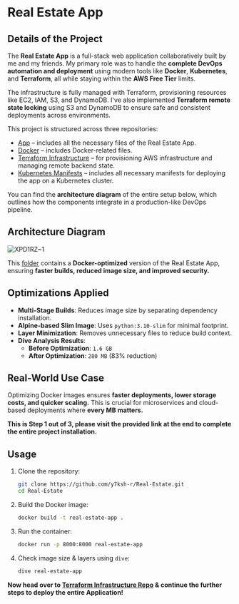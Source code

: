# Real Estate App

## Details of the Project
The **Real Estate App** is a full-stack web application collaboratively built by me and my friends. My primary role was to handle the **complete DevOps automation and deployment** using modern tools like **Docker**, **Kubernetes**, and **Terraform**, all while staying within the **AWS Free Tier** limits.

The infrastructure is fully managed with Terraform, provisioning resources like EC2, IAM, S3, and DynamoDB. I've also implemented **Terraform remote state locking** using S3 and DynamoDB to ensure safe and consistent deployments across environments.

This project is structured across three repositories:
- [App](https://github.com/y7ksh-r/Real-Estate/tree/main/App) – includes all the necessary files of the Real Estate App.
- [Docker](https://github.com/y7ksh-r/Real-Estate/tree/main/Docker) – includes Docker-related files.
- [Terraform Infrastructure](https://github.com/y7ksh-r/Real-Estate/tree/main/Terraform-infra) – for provisioning AWS infrastructure and managing remote backend state.
- [Kubernetes Manifests](https://github.com/y7ksh-r/Real-Estate/tree/main/K8s-manifests) – includes all necessary manifests for deploying the app on a Kubernetes cluster.

You can find the **architecture diagram** of the entire setup below, which outlines how the components integrate in a production-like DevOps pipeline.

## Architecture Diagram
![XPD1RZ~1](https://github.com/user-attachments/assets/d306a927-31a4-46ca-8599-cfbbea27f43a)

This [folder](https://github.com/y7ksh-r/Real-Estate/tree/main/Docker) contains a **Docker-optimized** version of the Real Estate App, ensuring **faster builds, reduced image size, and improved security.**

## Optimizations Applied
- **Multi-Stage Builds**: Reduces image size by separating dependency installation.
- **Alpine-based Slim Image**: Uses `python:3.10-slim` for minimal footprint.
- **Layer Minimization**: Removes unnecessary files to reduce build context.
- **Dive Analysis Results**:
  - **Before Optimization**: `1.6 GB`
  - **After Optimization**: `280 MB` (83% reduction)

## Real-World Use Case
Optimizing Docker images ensures **faster deployments, lower storage costs, and quicker scaling.** This is crucial for microservices and cloud-based deployments where **every MB matters.**

**This is Step 1 out of 3, please visit the provided link at the end to complete the entire project installation.**

## Usage
1. Clone the repository:
   ```sh
   git clone https://github.com/y7ksh-r/Real-Estate.git
   cd Real-Estate
   ```
2. Build the Docker image:
   ```sh
   docker build -t real-estate-app .
   ```
3. Run the container:
   ```sh
   docker run -p 8000:8000 real-estate-app
   ```
4. Check image size & layers using `dive`:
   ```sh
   dive real-estate-app
   ```

**Now head over to [Terraform Infrastructure Repo](https://github.com/y7ksh-r/Real-estate-app-infra) & continue the further steps to deploy the entire Application!**
